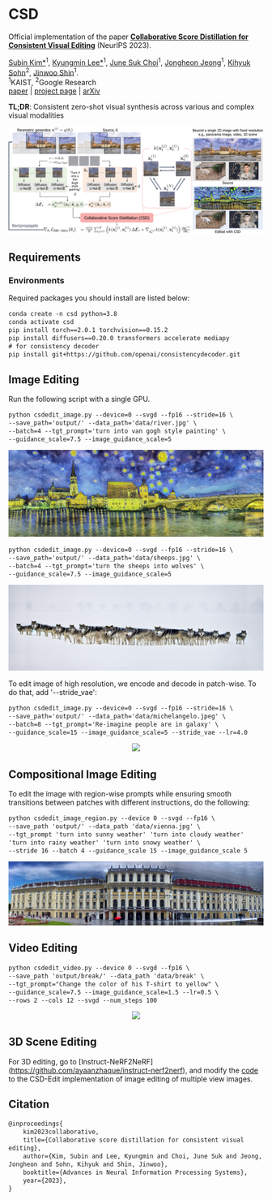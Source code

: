 # CSD
Official implementation of the paper **[Collaborative Score Distillation for Consistent Visual Editing](https://subin-kim-cv.github.io/CSD/)** (NeurIPS 2023).

[Subin Kim*](https://subin-kim-cv.github.io/)<sup>1</sup>, 
[Kyungmin Lee*](https://kyungmnlee.github.io/)<sup>1</sup>, 
[June Suk Choi](https://github.com/choi403)<sup>1</sup>, 
[Jongheon Jeong](https://jh-jeong.github.io/)<sup>1</sup>,
[Kihyuk Sohn](https://sites.google.com/site/kihyuksml)<sup>2</sup>,
[Jinwoo Shin](https://alinlab.kaist.ac.kr/shin.html)<sup>1</sup>.  
<sup>1</sup>KAIST, <sup>2</sup>Google Research  
[paper](https://subin-kim-cv.github.io/CSD/resources/kim2023csd.pdf) | [project page](https://subin-kim-cv.github.io/CSD/)
| [arXiv](https://arxiv.org/abs/2307.04787)

**TL;DR**: Consistent zero-shot visual synthesis across various and complex visual modalities

<p align="center">
    <img src=assets/concept_figure.png>
</p>

## Requirements
### Environments
Required packages you should install are listed below:
```
conda create -n csd python=3.8
conda activate csd
pip install torch==2.0.1 torchvision==0.15.2
pip install diffusers==0.20.0 transformers accelerate mediapy
# for consistency decoder
pip install git+https://github.com/openai/consistencydecoder.git
```

## Image Editing 
Run the following script with a single GPU.
```
python csdedit_image.py --device=0 --svgd --fp16 --stride=16 \
--save_path='output/' --data_path='data/river.jpg' \
--batch=4 --tgt_prompt='turn into van gogh style painting' \
--guidance_scale=7.5 --image_guidance_scale=5
```
<p align="center">
    <img src=assets/river_vangogh.png>
</p>

```
python csdedit_image.py --device=0 --svgd --fp16 --stride=16 \
--save_path='output/' --data_path='data/sheeps.jpg' \
--batch=4 --tgt_prompt='turn the sheeps into wolves' \
--guidance_scale=7.5 --image_guidance_scale=5 
```
<p align="center">
    <img src=assets/sheep_wolves.png>
</p>

To edit image of high resolution, we encode and decode in patch-wise. To do that, add '--stride_vae': 

```
python csdedit_image.py --device=0 --svgd --fp16 --stride=16 \
--save_path='output/' --data_path='data/michelangelo.jpeg' \
--batch=8 --tgt_prompt='Re-imagine people are in galaxy' \
--guidance_scale=15 --image_guidance_scale=5 --stride_vae --lr=4.0
```
<p align="center">
    <img src=assets/michelangelo_galaxy.png>
</p>

## Compositional Image Editing
To edit the image with region-wise prompts while ensuring smooth transitions between patches with different instructions, do the following:
```
python csdedit_image_region.py --device 0 --svgd --fp16 \
--save_path 'output/' --data_path 'data/vienna.jpg' \
--tgt_prompt 'turn into sunny weather' 'turn into cloudy weather' 'turn into rainy weather' 'turn into snowy weather' \
--stride 16 --batch 4 --guidance_scale 15 --image_guidance_scale 5
```
<p align="center">
    <img src=assets/region_vienna.png>
</p>


## Video Editing
```
python csdedit_video.py --device 0 --svgd --fp16 \
--save_path 'output/break/' --data_path 'data/break' \
--tgt_prompt="Change the color of his T-shirt to yellow" \
--guidance_scale=7.5 --image_guidance_scale=1.5 --lr=0.5 \
--rows 2 --cols 12 --svgd --num_steps 100 
```
<p align="center">
    <img src=assets/break/outputs.gif width="500"> 
</p>


## 3D Scene Editing
For 3D editing, go to [Instruct-NeRF2NeRF] (https://github.com/ayaanzhaque/instruct-nerf2nerf), and modify the [code](https://github.com/ayaanzhaque/instruct-nerf2nerf/blob/8bc8bf9c0f523394d4dabea8c3f7b37f412c5aa9/in2n/in2n_pipeline.py#L161) to the CSD-Edit implementation of image editing of multiple view images.


## Citation
```
@inproceedings{
    kim2023collaborative,
    title={Collaborative score distillation for consistent visual editing},
    author={Kim, Subin and Lee, Kyungmin and Choi, June Suk and Jeong, Jongheon and Sohn, Kihyuk and Shin, Jinwoo},
    booktitle={Advances in Neural Information Processing Systems},
    year={2023},
}
```
